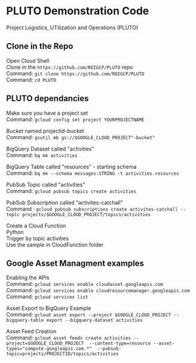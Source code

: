 # PLUTO Demonstration Code
Project Logistics, UTilization and Operations (PLUTO)
 
## Clone in the Repo
Open Cloud Shell\
Clone in the `https://github.com/ROIGCP/PLUTO` repo\
    Command: `git clone https://github.com/ROIGCP/PLUTO`\
    Command: `cd PLUTO`

## PLUTO dependancies
Make sure you have a project set\
    Command: `gcloud config set project YOURPROJECTNAME`

Bucket named projectid-bucket\
    Command: `gsutil mb gs://$GOOGLE_CLOUD_PROJECT"-bucket"`
    
BigQuery Dataset called "activities"\
    Command: `bq mk activities`

BigQuery Table called "resources" - starting schema\
    Command: `bq mk --schema messages:STRING -t activities.resources`

PubSub Topic called "activities"\
    Command: `gcloud pubsub topics create activities`

PubSub Subscription called "activites-catchall"\
    Command : `gcloud pubsub subscriptions create activites-catchall --topic projects/$GOOGLE_CLOUD_PROJECT/topics/activities`

Create a Cloud Function\
    Python \
    Trigger by topic activities \
    Use the sample in CloudFunction folder

## Google Asset Managment examples

Enabling the APIs\
    Command: `gcloud services enable cloudasset.googleapis.com`\
    Command: `gcloud services enable cloudresourcemanager.googleapis.com`\
    Command: `gcloud services list`

Asset Export to BigQuery Example\
    Command: `gcloud asset export --project $GOOGLE_CLOUD_PROJECT --bigquery-table export --bigquery-dataset activities`

Asset Feed Creation\
    Command: `gcloud asset feeds create activities --project=$GOOGLE_CLOUD_PROJECT 
	--content-type=resource --asset-types="compute.googleapis.com.*" 
	--pubsub-topic=projects/PROJECTID/topics/activities`





